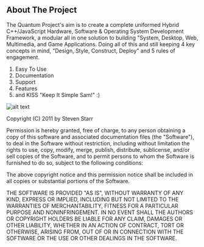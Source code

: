 About The Project
-----------------

The Quantum Project's aim is to create a complete uniformed Hybrid C++/JavaScript 
Hardware, Software & Operating System Development Framework, a modular all in one 
solution to building "System, Desktop, Web, Multimedia, and Game Applications. Doing 
all of this and still keeping 4 key concepts in mind, "Design, Style, Construct, Deploy" 
and 5 rules of engagement.

   1.  Easy To Use
   2.  Documentation
   3.  Support
   4.  Features
   5.  and KISS "Keep It Simple Sam!" :) 


![alt text](http://i51.tinypic.com/33272xd.png) 


Copyright (C) 2011 by Steven Starr

Permission is hereby granted, free of charge, to any person obtaining a copy
of this software and associated documentation files (the "Software"), to deal
in the Software without restriction, including without limitation the rights
to use, copy, modify, merge, publish, distribute, sublicense, and/or sell
copies of the Software, and to permit persons to whom the Software is
furnished to do so, subject to the following conditions:

The above copyright notice and this permission notice shall be included in
all copies or substantial portions of the Software.

THE SOFTWARE IS PROVIDED "AS IS", WITHOUT WARRANTY OF ANY KIND, EXPRESS OR
IMPLIED, INCLUDING BUT NOT LIMITED TO THE WARRANTIES OF MERCHANTABILITY,
FITNESS FOR A PARTICULAR PURPOSE AND NONINFRINGEMENT. IN NO EVENT SHALL THE
AUTHORS OR COPYRIGHT HOLDERS BE LIABLE FOR ANY CLAIM, DAMAGES OR OTHER
LIABILITY, WHETHER IN AN ACTION OF CONTRACT, TORT OR OTHERWISE, ARISING FROM,
OUT OF OR IN CONNECTION WITH THE SOFTWARE OR THE USE OR OTHER DEALINGS IN
THE SOFTWARE.




